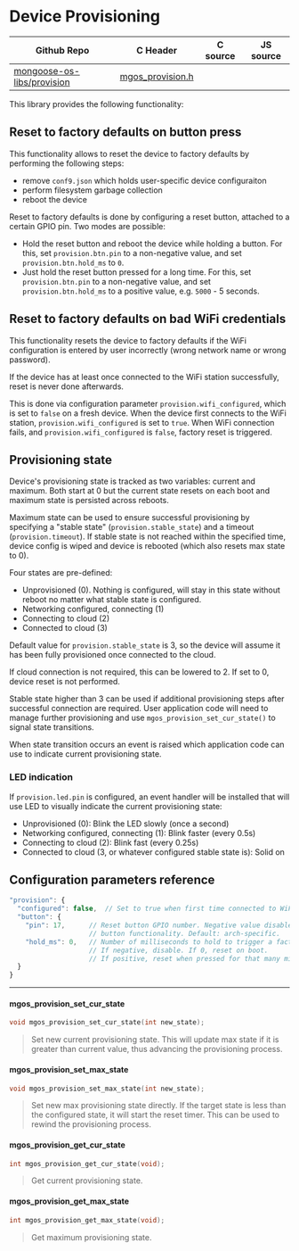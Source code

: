 # Device Provisioning
| Github Repo | C Header | C source  | JS source |
| ----------- | -------- | --------  | ----------------- |
| [mongoose-os-libs/provision](https://github.com/mongoose-os-libs/provision) | [mgos_provision.h](https://github.com/mongoose-os-libs/provision/tree/master/include/mgos_provision.h) | &nbsp;  | &nbsp;         |



This library provides the following functionality:


## Reset to factory defaults on button press

This functionality allows to reset the device to factory defaults by
performing the following steps:

- remove `conf9.json` which holds user-specific device configuraiton
- perform filesystem garbage collection
- reboot the device

Reset to factory defaults is done by configuring a reset button, attached to a
certain GPIO pin. Two modes are possible:

- Hold the reset button and reboot the device while holding a button.
  For this, set `provision.btn.pin` to a non-negative value, and set 
  `provision.btn.hold_ms` to `0`.
- Just hold the reset button pressed for a long time.
  For this, set `provision.btn.pin` to a non-negative value, and set 
  `provision.btn.hold_ms` to a positive value, e.g. `5000` - 5 seconds.


## Reset to factory defaults on bad WiFi credentials

This functionality resets the device to factory defaults if the WiFi
configuration is entered by user incorrectly
(wrong network name or wrong password).

If the device has at least once connected to the WiFi station successfully,
reset is never done afterwards.

This is done via configuration parameter `provision.wifi_configured`, which is
set to `false` on a fresh device. When the device first connects to the WiFi
station, `provision.wifi_configured` is set to `true`. When WiFi connection
fails, and `provision.wifi_configured` is `false`, factory reset is triggered.


## Provisioning state

Device's provisioning state is tracked as two variables: current and maximum.
Both start at 0 but the current state resets on each boot and maximum state is persisted across reboots.

Maximum state can be used to ensure successful provisioning by specifying a
"stable state" (`provision.stable_state`) and a timeout (`provision.timeout`).
If stable state is not reached within the specified time, device config is wiped and device is rebooted
(which also resets max state to 0).

Four states are pre-defined:

 * Unprovisioned (0). Nothing is configured, will stay in this state without reboot no matter what stable state is configured.
 * Networking configured, connecting (1)
 * Connecting to cloud (2)
 * Connected to cloud (3)

Default value for `provision.stable_state` is 3, so the device will assume it has been fully provisioned once connected to the cloud.

If cloud connection is not required, this can be lowered to 2. If set to 0, device reset is not performed.

Stable state higher than 3 can be used if additional provisioning steps after successful connection are required.
User application code will need to manage further provisioning and use `mgos_provision_set_cur_state()` to signal state transitions.

When state transition occurs an event is raised which application code can use to indicate current provisioning state.

### LED indication

If `provision.led.pin` is configured, an event handler will be installed that will use LED to visually indicate the current provisioning state:

 * Unprovisioned (0): Blink the LED slowly (once a second)
 * Networking configured, connecting (1): Blink faster (every 0.5s)
 * Connecting to cloud (2): Blink fast (every 0.25s)
 * Connected to cloud (3, or whatever configured stable state is): Solid on

## Configuration parameters reference

```javascript
"provision": {
  "configured": false,  // Set to true when first time connected to WiFi
  "button": {
    "pin": 17,      // Reset button GPIO number. Negative value disables reset
                    // button functionality. Default: arch-specific.
    "hold_ms": 0,   // Number of milliseconds to hold to trigger a factory reset.
                    // If negative, disable. If 0, reset on boot.
                    // If positive, reset when pressed for that many milliseconds.
  }
}
```


 ----- 
#### mgos_provision_set_cur_state

```c
void mgos_provision_set_cur_state(int new_state);
```
>  Set new current provisioning state.
> This will update max state if it is greater than current value, thus
> advancing the provisioning process. 
#### mgos_provision_set_max_state

```c
void mgos_provision_set_max_state(int new_state);
```
>  Set new max provisioning state directly. If the target state is less than
> the configured state, it will start the reset timer.
> This can be used to rewind the provisioning process. 
#### mgos_provision_get_cur_state

```c
int mgos_provision_get_cur_state(void);
```
>  Get current provisioning state. 
#### mgos_provision_get_max_state

```c
int mgos_provision_get_max_state(void);
```
>  Get maximum provisioning state. 
